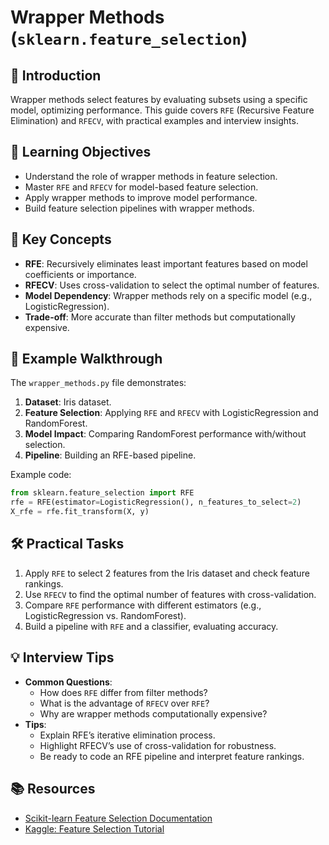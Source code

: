 # Wrapper Methods (`sklearn.feature_selection`)

## 📖 Introduction
Wrapper methods select features by evaluating subsets using a specific model, optimizing performance. This guide covers `RFE` (Recursive Feature Elimination) and `RFECV`, with practical examples and interview insights.

## 🎯 Learning Objectives
- Understand the role of wrapper methods in feature selection.
- Master `RFE` and `RFECV` for model-based feature selection.
- Apply wrapper methods to improve model performance.
- Build feature selection pipelines with wrapper methods.

## 🔑 Key Concepts
- **RFE**: Recursively eliminates least important features based on model coefficients or importance.
- **RFECV**: Uses cross-validation to select the optimal number of features.
- **Model Dependency**: Wrapper methods rely on a specific model (e.g., LogisticRegression).
- **Trade-off**: More accurate than filter methods but computationally expensive.

## 📝 Example Walkthrough
The `wrapper_methods.py` file demonstrates:
1. **Dataset**: Iris dataset.
2. **Feature Selection**: Applying `RFE` and `RFECV` with LogisticRegression and RandomForest.
3. **Model Impact**: Comparing RandomForest performance with/without selection.
4. **Pipeline**: Building an RFE-based pipeline.

Example code:
```python
from sklearn.feature_selection import RFE
rfe = RFE(estimator=LogisticRegression(), n_features_to_select=2)
X_rfe = rfe.fit_transform(X, y)
```

## 🛠️ Practical Tasks
1. Apply `RFE` to select 2 features from the Iris dataset and check feature rankings.
2. Use `RFECV` to find the optimal number of features with cross-validation.
3. Compare `RFE` performance with different estimators (e.g., LogisticRegression vs. RandomForest).
4. Build a pipeline with `RFE` and a classifier, evaluating accuracy.

## 💡 Interview Tips
- **Common Questions**:
  - How does `RFE` differ from filter methods?
  - What is the advantage of `RFECV` over `RFE`?
  - Why are wrapper methods computationally expensive?
- **Tips**:
  - Explain RFE’s iterative elimination process.
  - Highlight RFECV’s use of cross-validation for robustness.
  - Be ready to code an RFE pipeline and interpret feature rankings.

## 📚 Resources
- [Scikit-learn Feature Selection Documentation](https://scikit-learn.org/stable/modules/feature_selection.html)
- [Kaggle: Feature Selection Tutorial](https://www.kaggle.com/learn/feature-engineering)